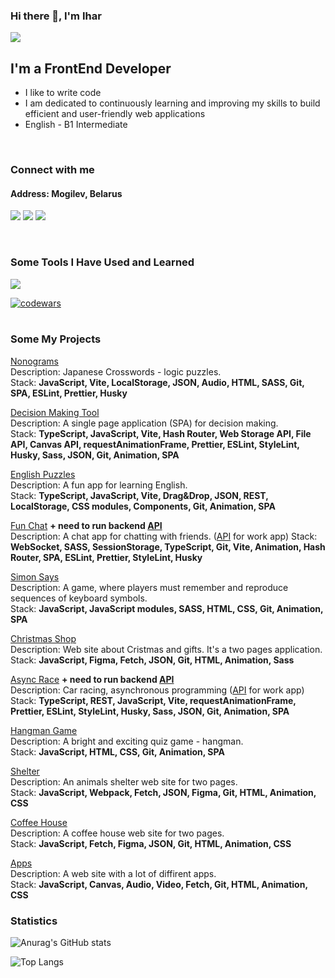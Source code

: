 ### Hi there 👋, I'm Ihar

![](https://komarev.com/ghpvc/?username=Ihar-Batura)

## I'm a FrontEnd Developer
* I like to write code
* I am dedicated to continuously learning and improving my skills to build efficient and user-friendly web applications
* English - B1 Intermediate
 <br />

###  Connect with me
#### Address: Mogilev, Belarus

<p>
<a href="mailto:a17331582@gmail.com"><img src="https://skillicons.dev/icons?i=gmail" /></a>
<a href="https://discordapp.com/users/925457041785512027/" ><img src="https://skillicons.dev/icons?i=discord" /></a>
<a href="https://linkedin.com/in/ihar-batura-9840a2325" ><img src="https://skillicons.dev/icons?i=linkedin" /></a>
</p>
<br />

### Some Tools I Have Used and Learned
<p>
    <img src="https://skillicons.dev/icons?i=figma,vscode,git,html,css,sass,js,ts,webpack,vite,nodejs,postman,react,vitest" />
</p>

[![codewars](https://www.codewars.com/users/rsschool_ecb2db568c960eb5/badges/large)](https://www.codewars.com/users/rsschool_ecb2db568c960eb5)   
<br />


### Some My Projects  

[Nonograms](https://ihar-batura.github.io/Nonograms-2025/dist/)  
Description: Japanese Crosswords - logic puzzles.  
Stack: **JavaScript, Vite, LocalStorage, JSON, Audio, HTML, SASS, Git, SPA, ESLint, Prettier, Husky**  

[Decision Making Tool](https://ihar-batura.github.io/Decision-Making-Tool/decision-making-tool/)   
Description: A single page application (SPA) for decision making.  
Stack: **TypeScript, JavaScript, Vite, Hash Router, Web Storage API, File API, Canvas API, requestAnimationFrame, Prettier, ESLint, StyleLint, Husky, Sass, JSON, Git, Animation, SPA**  

[English Puzzles](https://ihar-batura.github.io/English-Puzzle/dist/)   
Description: A fun app for learning English.  
Stack: **TypeScript, JavaScript, Vite, Drag&Drop, JSON, REST, LocalStorage, CSS modules, Components, Git, Animation, SPA**  

[Fun Chat](https://ihar-batura.github.io/Fun-Chat/dist/) **+ need to run backend [API](https://github.com/Ihar-Batura/fun-chat-server)**  
Description: A chat app for chatting with friends. ([API](https://github.com/Ihar-Batura/fun-chat-server) for work app) 
Stack: **WebSocket, SASS, SessionStorage, TypeScript, Git, Vite, Animation, Hash Router, SPA, ESLint, Prettier, StyleLint, Husky** 

[Simon Says](https://ihar-batura.github.io/Simon-Says/src/)  
Description: A game, where players must remember and reproduce sequences of keyboard symbols.  
Stack: **JavaScript, JavaScript modules, SASS, HTML, CSS, Git, Animation, SPA**  

[Christmas Shop](https://ihar-batura.github.io/Christmas-shop/src/)  
Description: Web site about Cristmas and gifts. It's a two pages application.  
Stack: **JavaScript, Figma, Fetch, JSON, Git, HTML, Animation, Sass**  

[Async Race](https://ihar-batura.github.io/Async-Race-2025/dist/)  **+ need to run backend [API](https://github.com/Ihar-Batura/async-race-api)**  
Description: Car racing, asynchronous programming ([API](https://github.com/Ihar-Batura/async-race-api) for work app)  
Stack: **TypeScript, REST, JavaScript, Vite, requestAnimationFrame, Prettier, ESLint, StyleLint, Husky, Sass, JSON, Git, Animation, SPA**  
  
[Hangman Game](https://ihar-batura.github.io/Hangman/hangman/)  
Description: A bright and exciting quiz game - hangman.  
Stack: **JavaScript, HTML, CSS, Git, Animation, SPA**  

[Shelter](https://ihar-batura.github.io/Animal-Shelter/shelter/src/)  
Description: An animals shelter web site for two pages.   
Stack: **JavaScript, Webpack, Fetch, JSON, Figma, Git, HTML, Animation, CSS**  

[Coffee House](https://ihar-batura.github.io/Coffee-House/coffee-house/)  
Description: A coffee house web site for two pages.   
Stack: **JavaScript, Fetch, Figma, JSON, Git, HTML, Animation, CSS**  

[Apps](https://ihar-batura.github.io/Apps/src/)  
Description: A web site with a lot of diffirent apps.  
Stack: **JavaScript, Canvas, Audio, Video, Fetch, Git, HTML, Animation, CSS**  
     
### Statistics
![Anurag's GitHub stats](https://github-readme-stats.vercel.app/api?username=Ihar-Batura&theme=default&show_icons=true)

![Top Langs](https://github-readme-stats.vercel.app/api/top-langs/?username=Ihar-Batura&layout=compact)






